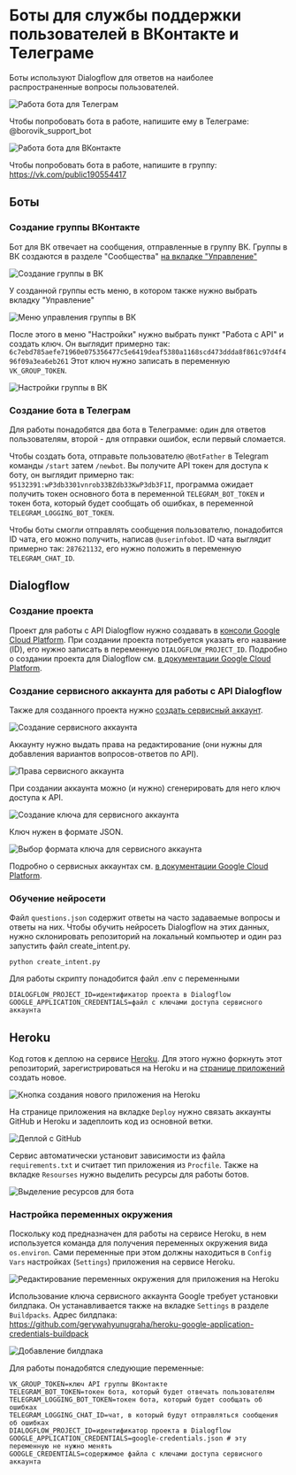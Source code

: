 # Боты для службы поддержки пользователей в ВКонтакте и Телеграме

Боты используют Dialogflow для ответов на наиболее распространенные вопросы пользователей.

![Работа бота для Телеграм](https://user-images.githubusercontent.com/26801826/72070939-fd33fc00-32ea-11ea-9c7d-de78a6e95feb.gif)

Чтобы попробовать бота в работе, напишите ему в Телеграме: @borovik_support_bot


![Работа бота для ВКонтакте](https://user-images.githubusercontent.com/26801826/72071057-366c6c00-32eb-11ea-87ea-27fb7ddca3c1.gif)

Чтобы попробовать бота в работе, напишите в группу: https://vk.com/public190554417

## Боты

### Создание группы ВКонтакте

Бот для ВК отвечает на сообщения, отправленные в группу ВК. Группы в ВК создаются в разделе "Сообщества" [на вкладке "Управление"](https://vk.com/groups?tab=admin)

![Создание группы в ВК](https://user-images.githubusercontent.com/26801826/72070778-9ca4bf00-32ea-11ea-984e-61120f1e627d.png)

У созданной группы есть меню, в котором также нужно выбрать вкладку "Управление"

![Меню управления группы в ВК](https://user-images.githubusercontent.com/26801826/72071494-3620a080-32ec-11ea-97ac-4bd082c03083.png)

После этого в меню "Настройки" нужно выбрать пункт "Работа с API" и создать ключ. Он выглядит примерно так: `6c7ebd785aefe71960e075356477c5e6419deaf5380a1168scd473ddda8f861c97d4f496f09a3ea6eb261` Этот ключ нужно записать в переменную `VK_GROUP_TOKEN`. 

![Настройки группы в ВК](https://user-images.githubusercontent.com/26801826/72071533-4c2e6100-32ec-11ea-9805-014e029873d6.png)

### Создание бота в Телеграм

Для работы понадобятся два бота в Телеграмме: один для ответов пользователям, второй - для отправки ошибок, если первый сломается.

Чтобы создать бота, отправьте пользователю `@BotFather` в Telegram команды `/start` затем `/newbot`. Вы получите API токен для доступа к боту, он выглядит примерно так: `95132391:wP3db3301vnrob33BZdb33KwP3db3F1I`, программа ожидает получить токен основного бота в переменной `TELEGRAM_BOT_TOKEN` и токен бота, который будет сообщать об ошибках, в переменной `TELEGRAM_LOGGING_BOT_TOKEN`.

Чтобы боты смогли отправлять сообщения пользователю, понадобится ID чата, его можно получить, написав `@userinfobot`. ID чата выглядит примерно так: `287621132`, его нужно положить в переменную `TELEGRAM_CHAT_ID`.

## Dialogflow

### Создание проекта

Проект для работы с API Dialogflow нужно создавать в [консоли Google Cloud Platform](https://console.cloud.google.com). При создании проекта потребуется указать его название (ID), его нужно записать в переменную `DIALOGFLOW_PROJECT_ID`. Подробно о создании проекта для Dialogflow см. [в документации Google Cloud Platform](https://cloud.google.com/dialogflow/docs/quick/setup).

### Создание сервисного аккаунта для работы с API Dialogflow

Также для созданного проекта нужно [создать сервисный аккаунт](https://console.cloud.google.com/apis/credentials/serviceaccountkey).

![Создание сервисного аккаунта](https://user-images.githubusercontent.com/26801826/72071581-68320280-32ec-11ea-8f32-3901ec6272c4.png)

Аккаунту нужно выдать права на редактирование (они нужны для добавления вариантов вопросов-ответов по API).

![Права сервисного аккаунта](https://user-images.githubusercontent.com/26801826/72071582-68320280-32ec-11ea-9769-6505ec6d872e.png)

При создании аккаунта можно (и нужно) сгенерировать для него ключ доступа к API.

![Создание ключа для сервисного аккаунта](https://user-images.githubusercontent.com/26801826/72071583-68320280-32ec-11ea-9b75-a1c927bad07c.png)

Ключ нужен в формате JSON.

![Выбор формата ключа для сервисного аккаунта](https://user-images.githubusercontent.com/26801826/72071585-68320280-32ec-11ea-8b07-027b62149ee3.png)

Подробно о сервисных аккаунтах см. [в документации Google Cloud Platform](https://cloud.google.com/docs/authentication/getting-started).

### Обучение нейросети

Файл `questions.json` содержит ответы на часто задаваемые вопросы и ответы на них. Чтобы обучить нейросеть Dialogflow на этих данных, нужно склонировать репозиторий на локальный компьютер и один раз запустить файл create_intent.py.

```
python create_intent.py
```

Для работы скрипту понадобится файл .env с переменными

```
DIALOGFLOW_PROJECT_ID=идентификатор проекта в Dialogflow
GOOGLE_APPLICATION_CREDENTIALS=файл с ключами доступа сервисного аккаунта
```

## Heroku

Код готов к деплою на сервисе [Heroku](heroku.com). Для этого нужно форкнуть этот репозиторий, зарегистрироваться на Heroku и на [странице приложений](https://dashboard.heroku.com/apps) создать новое.

![Кнопка создания нового приложения на Heroku](https://user-images.githubusercontent.com/26801826/72071872-0aea8100-32ed-11ea-9a0e-7c28d584798d.png)

На странице приложения на вкладке `Deploy` нужно связать аккаунты GitHub и Heroku и задеплоить код из основной ветки.

![Деплой с GitHub](https://user-images.githubusercontent.com/26801826/72071871-0a51ea80-32ed-11ea-9d74-f37a1881fe18.png)

Сервис автоматически установит зависимости из файла `requirements.txt` и считает тип приложения из `Procfile`. Также на вкладке `Resourses` нужно выделить ресурсы для работы ботов.

![Выделение ресурсов для бота](https://user-images.githubusercontent.com/26801826/72071870-0a51ea80-32ed-11ea-90f4-d4121b15482d.png)

### Настройка переменных окружения

Поскольку код предназначен для работы на сервисе Heroku, в нем используется команда для получения переменных окружения вида `os.environ`. Сами переменные при этом должны находиться в `Config Vars` настройках (`Settings`) приложения на сервисе Heroku.

![Редактирование переменных окружения для приложения на Heroku](https://user-images.githubusercontent.com/26801826/72071869-0a51ea80-32ed-11ea-9514-134e797e4850.png)

Использование ключа сервисного аккаунта Google требует установки билдпака. Он устанавливается также на вкладке `Settings` в разделе `Buildpacks`. Адрес билдпака: https://github.com/gerywahyunugraha/heroku-google-application-credentials-buildpack

![Добавление билдпака](https://user-images.githubusercontent.com/26801826/72071759-d4ad0180-32ec-11ea-8bc8-6ec9a408cfd0.png)

Для работы понадобятся следующие переменные:
```
VK_GROUP_TOKEN=ключ API группы ВКонтакте
TELEGRAM_BOT_TOKEN=токен бота, который будет отвечать пользователям
TELEGRAM_LOGGING_BOT_TOKEN=токен бота, который будет сообщать об ошибках
TELEGRAM_LOGGING_CHAT_ID=чат, в который будут отправляться сообщения об ошибках
DIALOGFLOW_PROJECT_ID=идентификатор проекта в Dialogflow
GOOGLE_APPLICATION_CREDENTIALS=google-credentials.json # эту переменную не нужно менять
GOOGLE_CREDENTIALS=содержимое файла с ключами доступа сервисного аккаунта 
```